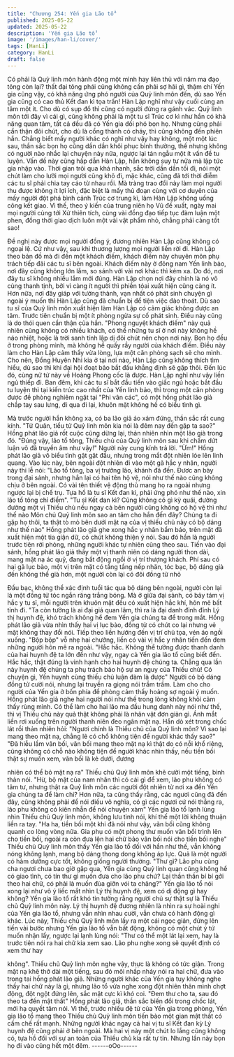 ```yaml
---
title: "Chương 254: Yến gia Lão tổ"
published: 2025-05-22
updated: 2025-05-22
description: 'Yến gia Lão tổ'
image: '/images/han-li/cover/'
tags: [HanLi]
category: HanLi
draft: false
---
```


Có phải là Quỷ linh môn hành động một mình hay liên thủ với
năm ma đạo tông còn lại? thất đại tông phái cũng không cần phải
sợ hãi gì, thậm chí Yến gia cũng vậy, có khả năng ứng phó người
của Quỷ linh môn đến, dù sao Yến gia cũng có cao thủ Kết đan kì
tọa trấn!
Hàn Lập nghĩ như vậy cuối cùng an tâm một ít.
Cho dù có sụp đổ thì cũng có người đứng ra gánh vác. Quỷ linh
môn tới đây vì cái gì, cũng không phải là một tu sĩ Trúc cơ kì như
hắn có khả năng quan tâm, tất cả đều đã có Yến gia đối phó bọn
họ. Nhưng cũng phải cẩn thận đôi chút, cho dù là cổng thành có
cháy, thì cũng không đến phiên hắn.
Chẳng biết mấy người khác có nghĩ như vậy hay không, một một
lúc sau, thần sắc bọn họ cũng dần dần khôi phục bình thường,
thế nhưng không có người nào nhắc lại chuyện này nữa, ngược
lại tán ngẫu một ít vấn đề tu luyện. Vấn đề này cũng hấp dẫn Hàn
Lập, hắn không suy tư nữa mà lập tức gia nhập vào.
Thời gian trôi qua khá nhanh, sắc trời dần dần tối đi, nói một chút
làm cho lưỡi mọi người cũng khô đi, mặc khác, cũng đã tới thời
điễm các tu sĩ phải chia tay cáo từ nhau rồi.
Mà tràng trao đổi này làm mọi người thu được không ít lợi ích,
đặc biệt là mấy thủ đoạn cùng với cơ duyên của mấy người đột
phá bình cảnh Trúc cơ trung kì, làm Hàn Lập không uổng công
kết giao.
Vì thế, theo ý kiến của trung niên họ Vũ đề xuất, ngày mai mọi
người cùng tới Xử thiên tích, cùng vài đồng đạo tiếp tục đàm luận
một phen, đồng thời giao dịch luôn một vài vật phẩm nhỏ, chẳng
phải càng tốt sao!

Đề nghị này được mọi người đồng ý, đương nhiên Hàn Lập cũng
không có ngoại lệ.
Cứ như vậy, sau khi thương lượng mọi người liền rời đi.
Hàn Lập theo bản đồ mà đi đến một khách điếm, khách điếm này
chuyên môn phụ trách tiếp đãi các tu sĩ bên ngoài.
Khách điếm này ở đông nam Yến linh bảo, nơi đây cũng không
lớn lắm, so sánh với vài nơi khác thì kém xa. Do đó, nơi đây tu sĩ
không nhiều lắm mới đúng.
Hàn Lập chọn nơi đây chính là nó vô cùng thanh tịnh, bởi vì càng
ít người thì phiền tóai xuất hiện cũng càng ít. Hơn nữa, nơi đây
giáp với tường thành, vạn nhất có phát sinh chuyện gì ngoài ý
muốn thì Hàn Lập cũng đã chuẩn bị để tiện việc đào thoát.
Dù sao tu sĩ của Quỷ linh môn xuất hiện làm Hàn Lập có cảm giác
không được an tâm. Trước tiên chuẩn bị một ít phòng ngừa sự cố
phát sinh. Điều này cũng là do thói quen cẩn thận của hắn.
"Phong nguyệt khách điếm" này quả nhiên cũng không có nhiều
khách, có thể những tu sĩ ở nơi này không hề náo nhiệt, hoặc là
trời sanh tính lập dị đôi chút nên chọn nơi này. Bọn họ đều ở
trong phòng mình, mà không hề quấy rầy người của khách điếm.
Điều này làm cho Hàn Lập cảm thấy vừa lòng, lựa một căn phòng
sạch sẽ cho mình.
Cho nên, Đổng Huyên Nhi kia ở tại nơi nào, Hàn Lập cũng không
thích tìm hiểu, dù sao thì khi đại hội đoạt bảo bắt đầu khẳng định
sẽ gặp thôi. Đến lúc đó, cùng nữ tử này về Hoàng Phong cốc là
được. Hàn Lập nghĩ như vậy liền ngủ thiếp đi.
Ban đêm, khi các tu sĩ bắt đầu tiến vào giấc ngủ hoặc bắt đầu tu
luyện thì tại kiến trúc cao nhất của Yến linh bảo, thì trong một căn
phòng được đề phòng nghiêm ngặt tại "Phi vân các", có một hồng
phát lão giả chắp tay sau lưng, đi qua đi lại, khuôn mặt không hề
có biểu tình gì.

Mà trước người hắn không xa, có ba lão giả áo xám đứng, thần
sắc rất cung kính.
"Tử Quân, tiểu tử Quỷ linh môn kia nói là đêm nay đến gặp ta
sao?" Hồng phát lão giả rốt cuộc cũng dừng lại, thản nhiên nhìn
một lão già trong đó.
"Đúng vậy, lão tổ tông, Thiếu chủ của Quỷ linh môn sau khi chấm
dứt luận võ đã truyền âm như vậy!" Người này cung kính trả lời.
"Ừm!" Hồng phát lão giả vô biểu tình gật gật đầu, nhưng trong
mắt đột nhiên lóe lên linh quang.
Vào lúc này, bên ngoài đột nhiên đi vào một gã hắc y nhân, người
này thi lễ nói:
"Lão tổ tông, ba vị trưởng lão, khánh đã đến. Đươc an bày trong
đại sảnh, nhưng hắn lại có hai tên hộ vệ, nói như thế nào cũng
không chịu ở bên ngoài. Có vài tên thiết vệ động thủ mang họ ra
ngoài nhưng ngược lại bị chế trụ. Tựa hồ là tu sĩ Kết đan kì, phải
ứng phó như thế nào, xin lão tổ tông chỉ điểm".
"Tu sĩ Kết đan kì? Cũng không có gì kỳ quái, đường đường một vị
Thiếu chủ nếu ngay cả bên người cũng không có hộ vệ thì như
thế nào Môn chủ Quỷ linh môn sao an tâm cho hắn đến đây?
Chúng ta đi gặp họ thôi, ta thật tò mò bên dưới mặt nạ của vị thiếu
chủ này có bộ dáng như thế nào" Hồng phát lão giả ghe xong hắc
y nhân bẩm báo, trên mặt đã xuất hiện một tia giận dữ, có chút
không thiện ý nói.
Sau đó hắn là người trước tiên rời phòng, những người khác tự
nhiên cũng theo sau.
Tiến vào đại sảnh, hồng phát lão giả thấy một vị thanh niên có
dáng người thon dài, mang mặt nạ ác quỷ, đang bất động ngồi ở
vị trí thượng khách.
Phí sau có hai gã lục bào, một vị trên mặt có tầng tầng nếp nhăn,
tóc bạc, bộ dáng già đến không thể già hơn, một người còn lại có
đôi đồng tử nhỏ

Đầu bạc, không thể xác định tuổi tác qua bộ dáng bên ngoài,
người còn lại là một đồng tử tóc ngắn răng trắng bóng.
Mà ở giữa đại sảnh, có bảy tám vị hắc y tu sĩ, mỗi người trên
khuôn mặt đều có xuất hiện hắc khí, hôn mê bất tỉnh đi.
"Ta còn tưởng là ai đại giá quan lâm, thì ra là đại danh đỉnh đỉnh
Lý thị huynh đệ, khó trách không hề đem Yến gia chúng ta để
trong mắt. Hồng phát lão giả vừa nhìn thấy hai vị lục bào, đồng tử
có chút co lại nhưng vẻ mặt không thay đổi nói.
Tiếp theo liền hướng đến vị trí chủ tọa, vén áo ngồi xuống. "Bộp
bộp" vỗ nhẹ hai chưởng, liền có vài vị hắc y nhân tiến đến đem
những người hôn mê ra ngoài.
"Hắc hắc. Không thể tưởng được thanh danh của hai huynh đệ ta
lớn đến như vậy, ngay cả Yến gia lão tổ cũng biết đến. Hắc hắc,
thật đúng là vinh hạnh cho hai huynh đệ chúng ta. Chẳng qua lần
này huynh đệ chúng ta phụ trách bảo hộ sự an nguy của Thiếu
chủ! Có chuyện gì, Yến huynh cùng thiếu chủ luận đàm là được"
Người có bộ dáng đồng tử cười nói, nhưng lại truyền ra giọng nói
trầm trầm. Làm cho cho người của Yến gia ở bốn phía đề phòng
cảm thấy hoảng sợ ngoài ý muốn.
Hồng phát lão giả nghe hai người nói như thế trong lòng không
khỏi cảm thấy rùng mình. Có thể làm cho hai lão ma đầu hung
danh này nói như thế, thì vị Thiếu chủ này quả thật không phải là
nhân vật đơn giản gì. Ánh mắt liền rơi xuống trên người thanh
niên đeo ngân mặt nạ.
Hắn dò xét trong chốc lát rồi thản nhiên hỏi:
"Ngươi chính là Thiếu chủ của Quỷ linh môn? Vì sao lại mang
theo mặt nạ, chẳng lẽ có chổ không tiện để người khác thấy
sao?"
"Đã hiễu lầm vãn bối, vãn bối mang theo mặt nạ kì thật do có nỗi
khổ riêng, cũng không có chỗ nào không tiện để người khác nhìn
thấy, nếu tiền bối thật sự muốn xem, vãn bối là kẻ dưới, đương

nhiên có thể bỏ mặt nạ ra" Thiếu chủ Quỷ linh môn khẽ cười một
tiếng, bình thản nói.
"Hừ, bộ mặt của nam nhân thì có cái gì để xem, lão phu không có
tâm tư, nhưng thật ra Quỷ linh môn các người đột nhiên từ nơi xa
đến Yến gia chúng ta để làm chi? Hơn nữa, ta cũng thấy rằng,
các ngươi cũng đã đến đây, cũng không phải để nói điều vô
nghĩa, có gì các ngươi cứ nói thẳng ra, lão phu không có kiên
nhẫn để nói chuyện xàm" Yến gia lão tổ lạnh lùng nhìn Thiếu chủ
Quỷ linh môn, không lưu tình nói, khí thế một lời không thuận liền
ra tay.
"Ha ha, tiền bối một khi đã nói như vậy, vãn bối cũng không
quanh co lòng vòng nữa. Gia phụ có một phong thư muốn vãn bối
trình lên cho tiền bối, ngoài ra còn đưa lên hai chữ bảo vãn bối
nói cho tiền bối nghe" Thiếu chủ Quỷ linh môn thấy Yến gia lão tổ
đối với hắn như thế, vẫn không nóng không lạnh, mang bộ dáng
thong dong không áp lực. Quả là một người có hàm dưỡng cực
tốt, không giống người thường.
"Thư gì? Lão phu cùng cha ngươi chưa bao giờ gặp qua, Yến gia
cùng Quỷ linh quan cũng không hề có giao tình, có tín thư gì
muốn đưa cho lão phu chứ? Lại thần thần bí bí gởi theo hai chữ,
có phải là muốn đùa giỡn vói ta chăng?" Yến gia lão tổ nói xong
lại như vô ý liếc mắt nhìn Lý thị huynh đệ, xem có dị động gì hay
không?
Yến gia lão tổ rất khó tin tưởng rằng người chủ sự thật sự là Thiếu
chủ Quỷ linh môn này.
Lý thị huynh đệ đương nhiên là nhìn ra sự hoài nghi của Yến gia
lão tổ, nhưng vẫn nhìn nhau cười, vẫn chưa có hành động gì
khác.
Lúc này, Thiếu chủ Quỷ linh môn lấy ra một cái ngọc giản, đứng
lên tiến vài bước nhưng Yến gia lão tổ vẫn bất động, không có
một chút ý tứ muốn nhận lấy, ngược lại lạnh lùng nói:
"Thư có thể một lát lại xem, hay là trước tiên nói ra hai chữ kia
xem sao. Lão phu nghe xong sẽ quyết định có xem thư hay

không".
Thiếu chủ Quỷ linh môn nghe vậy, thực là không có tức giận.
Trong mặt nạ khẽ thở dài một tiếng, sau đó môi nhấp nháy nói ra
hai chữ, đưa vào trong tai hồng phát lão giả.
Những người khác của Yến gia tuy không nghe thấy hai chữ này
là gì, nhưng lão tổ vừa nghe xong đột nhiên thân mình chợt động,
đột ngột đứng lên, sắc mặt cực kì khó coi.
"Đem thư cho ta, sau đó theo ta đến mật thất" Hồng phát lão giả,
thần sắc biến đổi trong chốc lát, mới hạ quyết tâm nói.
Vì thế, trước nhiều đệ tử của Yến gia trong phòng, Yến gia lão tổ
mang theo Thiếu chủ Quỷ linh môn tiến bào một gian mật thất có
cấm chế rất mạnh.
Những người khác ngay cả hai vị tu sĩ Kết đan kỳ Lý huynh đệ
cũng phải ở bên ngoài. Mà hai vị này một chút lo lắng cũng không
có, tựa hồ đối với sự an toàn của Thiếu chủ kia rất tự tin.
Nhưng lần này bọn họ đi vào cũng hết một đêm.
------oOo------
